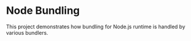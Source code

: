 # Node Bundling

This project demonstrates how bundling for Node.js runtime is handled by various bundlers.
